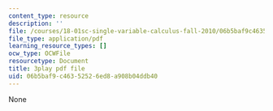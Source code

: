 ```yaml
---
content_type: resource
description: ''
file: /courses/18-01sc-single-variable-calculus-fall-2010/06b5baf9c46352526ed8a908b04ddb40_TpWQlKHPyJ4.pdf
file_type: application/pdf
learning_resource_types: []
ocw_type: OCWFile
resourcetype: Document
title: 3play pdf file
uid: 06b5baf9-c463-5252-6ed8-a908b04ddb40
---
```

None

